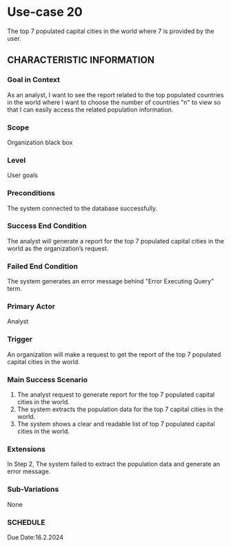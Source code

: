 # Use-case 20
The top 7 populated capital cities in the world where 7 is provided by the user.
## CHARACTERISTIC INFORMATION
### Goal in Context
As an analyst, I want to see the report related to the top populated countries in the world where I want to choose the number of countries "n" to view so that I can easily access the related population information.
### Scope
Organization black box
### Level
User goals
### Preconditions
The system connected to the database successfully.
### Success End Condition
The analyst will generate a report for the top 7 populated capital cities in the world as the organization’s request.
### Failed End Condition
The system generates an error message behind "Error Executing Query" term.
### Primary Actor
Analyst
### Trigger
An organization will make a request to get the report of the top 7 populated capital cities in the world. 
### Main Success Scenario
1.  The analyst request to generate report for the top 7 populated capital cities in the world.
2.  The system extracts the population data for the top 7 capital cities in the world.
3.  The system shows a clear and readable list of top 7 populated capital cities in the world. 
### Extensions
In Step 2, The system failed to extract the population data and generate an error message.
### Sub-Variations
None
### SCHEDULE
Due Date:16.2.2024

